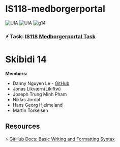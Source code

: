 # IS118-medborgerportal
![UIA](https://img.shields.io/badge/UIA-red) ![UIA](https://img.shields.io/badge/IS108-Programmering%20og%20prosjektsamarbeid-green) ![g14](https://img.shields.io/badge/G14-purple)

### ⚡ Task: [IS118 Medborgerportal Task](https://github.com/main/IS118-medborgerportal/blob/danny/document.md)



# Skibidi 14

**Members:**

- Danny Nguyen Le - [GitHub](https://github.com/dvnnyle/)
- Jonas Likværn(Likiftw)
- Joseph Trung Minh Pham
- Niklas Jordal
- Hans Georg Hjelmeland
- Martin Torkelsen


## Resources

⚡ [GitHub Docs: Basic Writing and Formatting Syntax](https://docs.github.com/en/get-started/writing-on-github/getting-started-with-writing-and-formatting-on-github/basic-writing-and-formatting-syntax)  

